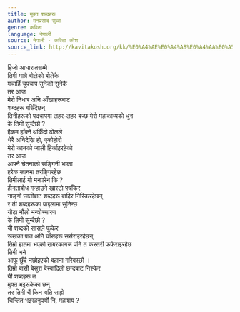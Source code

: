 ```yaml
---
title: मुक्त शब्दहरू
author: मनप्रसाद सुब्बा
genre: कविता
language: नेपाली
source: नेपाली - कविता कोश
source_link: http://kavitakosh.org/kk/%E0%A4%AE%E0%A4%A8%E0%A4%AA%E0%A5%8D%E0%A4%B0%E0%A4%B8%E0%A4%BE%E0%A4%A6_%E0%A4%B8%E0%A5%81%E0%A4%AC%E0%A5%8D%E0%A4%AC%E0%A4%BE
---
```


हिजो आधारातसम्मै  
तिमी मात्रै बोलेको बोलेकै  
मचाहिँ चुपचाप सुनेको सुनेकै  
तर आज  
मेरो निधार अनि आँखाहरूबाट  
शब्दहरू बर्सिंदैछन्  
तिनीहरूको पदचापमा लहर-लहर बज्छ मेरो महाकाव्यको धुन  
के तिमी सुन्दैछौ ?  
हैकम हाँक्ने थर्किँदो ढोलले  
धेरै अघिदेखि हो, एकोहोरो  
मेरो कानको जाली हिर्काइरहेको  
तर आज  
आफ्नै चेतनाको सङ्गिनी भाका  
हरेक कानमा तरङ्गिरहेछ  
तिमीलाई यो मनपरेन कि ?  
हीनताबोध गन्हाउने खास्टो फ्याँकेर  
नाङ्गो छातीबाट शब्दहरू बाहिर निस्किरहेछन्  
र ती शब्दहरूका पाइलामा सुनिन्छ  
यौटा नौलो मन्त्रोच्चारण  
के तिमी सुन्दैछौ ?  
यी शब्दको सासले फुकेर  
रूखका पात अनि घाँसहरू सर्सराइरहेछन्  
तिम्रो हातमा भएको खबरकागज पनि त कस्तरी फर्फराइरहेछ  
तिमी भने  
आफू छुँदै नछोइएको बहाना गरिबस्छौ ।  
तिम्रो बासी बेसुरा बेस्वादिलो छन्दबाट निस्केर  
यी शब्दहरू त  
मुक्त भइसकेका छन्  
तर तिमी चैं किन यति साह्रो  
चिन्तित भइरहनुपर्यो नि, महाशय ?
